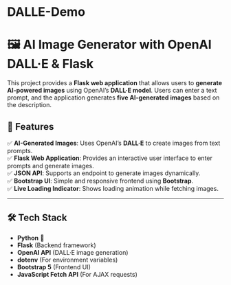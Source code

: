 # DALLE-Demo

# 🖼️ AI Image Generator with OpenAI DALL·E & Flask

This project provides a **Flask web application** that allows users to **generate AI-powered images** using OpenAI’s **DALL·E model**. Users can enter a text prompt, and the application generates **five AI-generated images** based on the description.

## **🚀 Features**
✅ **AI-Generated Images**: Uses OpenAI’s **DALL·E** to create images from text prompts.  
✅ **Flask Web Application**: Provides an interactive user interface to enter prompts and generate images.  
✅ **JSON API**: Supports an endpoint to generate images dynamically.  
✅ **Bootstrap UI**: Simple and responsive frontend using **Bootstrap**.  
✅ **Live Loading Indicator**: Shows loading animation while fetching images.  

---

## **🛠️ Tech Stack**
- **Python** 🐍
- **Flask** (Backend framework)
- **OpenAI API** (DALL·E image generation)
- **dotenv** (For environment variables)
- **Bootstrap 5** (Frontend UI)
- **JavaScript Fetch API** (For AJAX requests)
